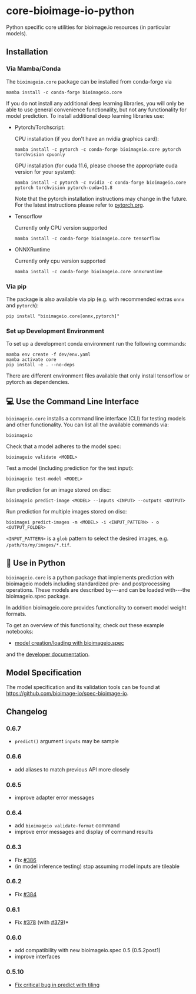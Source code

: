 # core-bioimage-io-python

Python specific core utilities for bioimage.io resources (in particular models).

## Installation

### Via Mamba/Conda

The `bioimageio.core` package can be installed from conda-forge via

```console
mamba install -c conda-forge bioimageio.core
```

If you do not install any additional deep learning libraries, you will only be able to use general convenience
functionality, but not any functionality for model prediction.
To install additional deep learning libraries use:

* Pytorch/Torchscript:

  CPU installation (if you don't have an nvidia graphics card):

  ```console
  mamba install -c pytorch -c conda-forge bioimageio.core pytorch torchvision cpuonly
  ```

  GPU installation (for cuda 11.6, please choose the appropriate cuda version for your system):

  ```console
  mamba install -c pytorch -c nvidia -c conda-forge bioimageio.core pytorch torchvision pytorch-cuda=11.8
  ```

  Note that the pytorch installation instructions may change in the future. For the latest instructions please refer to [pytorch.org](https://pytorch.org/).

* Tensorflow

  Currently only CPU version supported

  ```console
  mamba install -c conda-forge bioimageio.core tensorflow
  ```

* ONNXRuntime

  Currently only cpu version supported

  ```console
  mamba install -c conda-forge bioimageio.core onnxruntime
  ```

### Via pip

The package is also available via pip
(e.g. with recommended extras `onnx` and `pytorch`):

```console
pip install "bioimageio.core[onnx,pytorch]"
```

### Set up Development Environment

To set up a development conda environment run the following commands:

```console
mamba env create -f dev/env.yaml
mamba activate core
pip install -e . --no-deps
```

There are different environment files available that only install tensorflow or pytorch as dependencies.

## 💻 Use the Command Line Interface

`bioimageio.core` installs a command line interface (CLI) for testing models and other functionality.
You can list all the available commands via:

```console
bioimageio
```

Check that a model adheres to the model spec:

```console
bioimageio validate <MODEL>
```

Test a model (including prediction for the test input):

```console
bioimageio test-model <MODEL>
```

Run prediction for an image stored on disc:

```console
bioimageio predict-image <MODEL> --inputs <INPUT> --outputs <OUTPUT>
```

Run prediction for multiple images stored on disc:

```console
bioimagei predict-images -m <MODEL> -i <INPUT_PATTERN> - o <OUTPUT_FOLDER>
```

`<INPUT_PATTERN>` is a `glob` pattern to select the desired images, e.g. `/path/to/my/images/*.tif`.

## 🐍 Use in Python

`bioimageio.core` is a python package that implements prediction with bioimageio models
including standardized pre- and postprocessing operations.
These models are described by---and can be loaded with---the bioimageio.spec package.

In addition bioimageio.core provides functionality to convert model weight formats.

To get an overview of this functionality, check out these example notebooks:

* [model creation/loading with bioimageio.spec](https://github.com/bioimage-io/spec-bioimage-io/blob/main/example/load_model_and_create_your_own.ipynb)

and the [developer documentation](https://bioimage-io.github.io/core-bioimage-io-python/bioimageio/core.html).

## Model Specification

The model specification and its validation tools can be found at <https://github.com/bioimage-io/spec-bioimage-io>.

## Changelog

### 0.6.7

* `predict()` argument `inputs` may be sample

### 0.6.6

* add aliases to match previous API more closely

### 0.6.5

* improve adapter error messages

### 0.6.4

* add `bioimageio validate-format` command
* improve error messages and display of command results

### 0.6.3

* Fix [#386](https://github.com/bioimage-io/core-bioimage-io-python/issues/386)
* (in model inference testing) stop assuming model inputs are tileable

### 0.6.2

* Fix [#384](https://github.com/bioimage-io/core-bioimage-io-python/issues/384)

### 0.6.1

* Fix [#378](https://github.com/bioimage-io/core-bioimage-io-python/pull/378) (with [#379](https://github.com/bioimage-io/core-bioimage-io-python/pull/379))*

### 0.6.0

* add compatibility with new bioimageio.spec 0.5 (0.5.2post1)
* improve interfaces

### 0.5.10

* [Fix critical bug in predict with tiling](https://github.com/bioimage-io/core-bioimage-io-python/pull/359)
